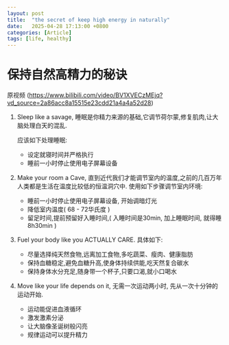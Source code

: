 ```yaml
---
layout: post
title:  "the secret of keep high energy in naturally"
date:   2025-04-28 17:13:00 +0800
categories: [Article]
tags: [life, healthy]
---
```

# 保持自然高精力的秘诀

原视频 (https://www.bilibili.com/video/BV1XVECzMEjq?vd_source=2a86acc8a15515e23cdd21a4a4a52d28)

1. Sleep like a savage, 睡眠是你精力来源的基础,它调节荷尔蒙,修复肌肉,让大脑处理白天的混乱.

   应该如下处理睡眠:

   - 设定就寝时间并严格执行
   - 睡前一小时停止使用电子屏幕设备

2. Make your room a Cave, 直到近代我们才能调节室内的温度,之前的几百万年人类都是生活在温度比较低的恒温洞穴中. 使用如下步骤调节室内环境:

   - 睡前一小时停止使用电子屏幕设备, 开始调暗灯光
   - 降低室内温度( 68 - 72华氏度 )
   - 留足时间,提前预留好入睡时间,( 入睡时间是30min, 加上睡眠时间, 就得睡8h30min )

3. Fuel your body like you ACTUALLY CARE. 具体如下:

   - 尽量选择纯天然食物,远离加工食物,多吃蔬菜、瘦肉、健康脂肪
   - 保持血糖稳定,避免血糖升高,使身体持续供能,吃天然复合碳水
   - 保持身体水分充足,随身带一个杯子,只要口渴,就小口喝水

4. Move like your life depends on it, 无需一次运动两小时, 先从一次十分钟的运动开始.

   - 运动能促进血液循环
   - 激发激素分泌
   - 让大脑像圣诞树般闪亮
   - 规律运动可以提升精力
